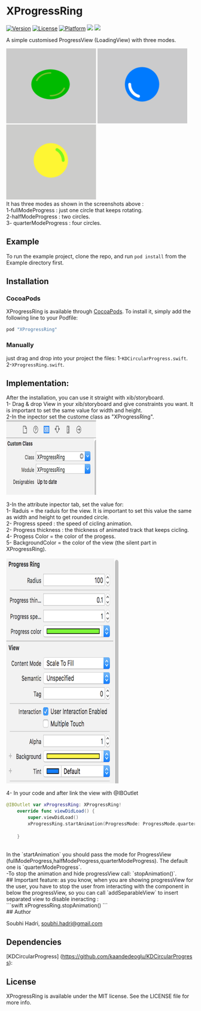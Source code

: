 # XProgressRing

[![Version](https://img.shields.io/cocoapods/v/XProgressRing.svg?style=flat)](http://cocoapods.org/pods/XProgressRing)
[![License](https://img.shields.io/cocoapods/l/XProgressRing.svg?style=flat)](http://cocoapods.org/pods/XProgressRing)
[![Platform](https://img.shields.io/cocoapods/p/XProgressRing.svg?style=flat)](http://cocoapods.org/pods/XProgressRing)
[![](http://img.shields.io/badge/iOS-8.0%2B-blue.svg)]() [![](http://img.shields.io/badge/Swift-3-blue.svg)]() 


A simple customised ProgressView (LoadingView) with three modes.

<img src="https://github.com/SubhiH/XprogressRing/blob/master/screenShots/demo1.gif" alt="" width="240" height="200"/>
<img src="https://github.com/SubhiH/XprogressRing/blob/master/screenShots/demo2.gif" alt="" width="240" height="200"/>
<img src="https://github.com/SubhiH/XprogressRing/blob/master/screenShots/demo3.gif" alt="" width="240" height="200"/>
<br />
It has three modes as shown in the screenshots above : <br />
1-fullModeProgress : just one circle that keeps rotating. <br />
2-halfModeProgress : two circles. <br />
3- quarterModeProgress : four circles. <br />

## Example

To run the example project, clone the repo, and run `pod install` from the Example directory first.

## Installation

### CocoaPods

XProgressRing is available through [CocoaPods](http://cocoapods.org). To install
it, simply add the following line to your Podfile:

```ruby
pod "XProgressRing"
```

### Manually
just drag and drop into your project the files:
1-`KDCircularProgress.swift`.
2-`XProgressRing.swift`.

## Implementation:
After the installation, you can use it straight with xib/storyboard. <br />
1- Drag & drop View in your xib/storyboard and give constraints you want. It is important to set the same value for width and height. <br />
2-In the inpector set the custome class as "XProgressRing". <br />
<img src="https://github.com/SubhiH/XprogressRing/blob/master/screenShots/s1.png" alt="" width="240" height="200"/>

3-In the attribute inpector tab, set the value for: <br />
1- Raduis = the raduis for the view. It is important to set this value the same as width and height to get rounded circle. <br />
2- Progress speed : the speed of cicling animation. <br />
2- Progress thickness : the thickness of animated track that keeps cicling. <br />
4- Progess Color = the color of the progess. <br />
5- BackgroundColor = the color of the view (the silent part in XProgressRing). <br /> <br />
<img src="https://github.com/SubhiH/XprogressRing/blob/master/screenShots/s2.png" alt="" width="300" height="600"/> <br />

4- In your code and after link the view with @IBOutlet <br />

```swift
@IBOutlet var xProgressRing: XProgressRing!
    override func viewDidLoad() {
        super.viewDidLoad()
        xProgressRing.startAnimation(ProgressMode: ProgressMode.quarterModeProgress);

    }
```
 <br />
In the `startAnimation` you should pass the mode for ProgressView (fullModeProgress,halfModeProgress,quarterModeProgress). The default one is `quarterModeProgress`.
 <br />
-To stop the animation and hide progressView call: `stopAnimation()`.
 <br />
## Important feature:
as you know, when you are showing progressView for the user, you have to stop the user from interacting with the component in below the progressView, so you can call `addSeparableView` to insert separated view to disable ineracting : <br />
```swift
xProgressRing.stopAnimation()
```
<br />
## Author

Soubhi Hadri, soubhi.hadri@gmail.com

## Dependencies

[KDCircularProgress] (https://github.com/kaandedeoglu/KDCircularProgress):

## License

XProgressRing is available under the MIT license. See the LICENSE file for more info.
